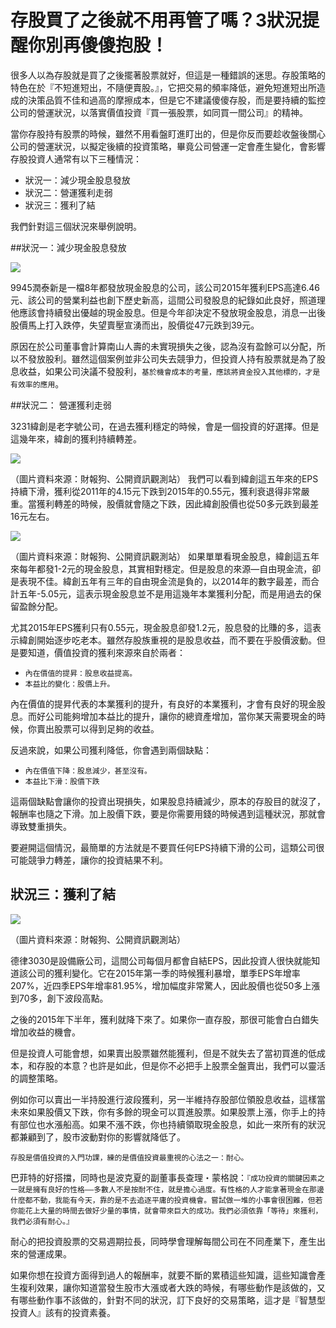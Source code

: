 # 存股買了之後就不用再管了嗎？3狀況提醒你別再傻傻抱股！


很多人以為存股就是買了之後擺著股票就好，但這是一種錯誤的迷思。存股策略的特色在於『不短進短出，不隨便賣股。』，它把交易的頻率降低，避免短進短出所造成的決策品質不佳和過高的摩擦成本，但是它不建議傻傻存股，而是要持續的監控公司的營運狀況，以落實價值投資『買一張股票，如同買一間公司』的精神。

當你存股持有股票的時候，雖然不用看盤盯進盯出的，但是你反而要趁收盤後關心公司的營運狀況，以擬定後續的投資策略，畢竟公司營運一定會產生變化，會影響存股投資人通常有以下三種情況：

- 狀況一：減少現金股息發放
- 狀況二：營運獲利走弱
- 狀況三：獲利了結

我們針對這三個狀況來舉例說明。


##狀況一：減少現金股息發放

![](images/潤泰新股價下跌.png)


9945潤泰新是一檔8年都發放現金股息的公司，該公司2015年獲利EPS高達6.46元、該公司的營業利益也創下歷史新高，這間公司發股息的紀錄如此良好，照道理他應該會持續發出優越的現金股息。但是今年卻決定不發放現金股息，消息一出後股價馬上打入跌停，失望賣壓宣湧而出，股價從47元跌到39元。

原因在於公司董事會計算南山人壽的未實現損失之後，認為沒有盈餘可以分配，所以不發放股利。雖然這個案例並非公司失去競爭力，但投資人持有股票就是為了股息收益，如果公司決議不發股利，`基於機會成本的考量，應該將資金投入其他標的，才是有效率的應用`。

##狀況二： 營運獲利走弱

3231緯創是老字號公司，在過去獲利穩定的時候，會是一個投資的好選擇。但是這幾年來，緯創的獲利持續轉差。








![](images/2016-04-06-10.50.46.png)

（圖片資料來源：財報狗、公開資訊觀測站）
我們可以看到緯創這五年來的EPS持續下滑，獲利從2011年的4.15元下跌到2015年的0.55元，獲利衰退得非常嚴重。當獲利轉差的時候，股價就會隨之下跌，因此緯創股價也從50多元跌到最差16元左右。


![](images/2016-04-06-10.53.51.png)

（圖片資料來源：財報狗、公開資訊觀測站）
如果單單看現金股息，緯創這五年來每年都發1-2元的現金股息，其實相對穩定。但是股息的來源—自由現金流，卻是表現不佳。緯創五年有三年的自由現金流是負的，以2014年的數字最差，而合計五年-5.05元，這表示現金股息並不是用這幾年本業獲利分配，而是用過去的保留盈餘分配。

尤其2015年EPS獲利只有0.55元，現金股息卻發1.2元，股息發的比賺的多，這表示緯創開始逐步吃老本。雖然存股族重視的是股息收益，而不要在乎股價波動。但是要知道，價值投資的獲利來源來自於兩者：

- `內在價值的提昇：股息收益提高。`
- `本益比的變化：股價上升。`

內在價值的提昇代表的本業獲利的提升，有良好的本業獲利，才會有良好的現金股息。而好公司能夠增加本益比的提升，讓你的總資產增加，當你某天需要現金的時候，你賣出股票可以得到足夠的收益。

反過來說，如果公司獲利降低，你會遇到兩個缺點：

- `內在價值下降：股息減少，甚至沒有。`
- `本益比下滑：股價下跌`

這兩個缺點會讓你的投資出現損失，如果股息持續減少，原本的存股目的就沒了，報酬率也隨之下滑。加上股價下跌，要是你需要用錢的時候遇到這種狀況，那就會導致雙重損失。

要避開這個情況，最簡單的方法就是不要買任何EPS持續下滑的公司，這類公司很可能競爭力轉差，讓你的投資結果不利。

## 狀況三：獲利了結

![](images/2016-04-06-2.15.35.png)


（圖片資料來源：財報狗、公開資訊觀測站）

德律3030是設備廠公司，這間公司每個月都會自結EPS，因此投資人很快就能知道該公司的獲利變化。它在2015年第一季的時候獲利暴增，單季EPS年增率207%，近四季EPS年增率81.95%，增加幅度非常驚人，因此股價也從50多上漲到70多，創下波段高點。

之後的2015年下半年，獲利就降下來了。如果你一直存股，那很可能會白白錯失增加收益的機會。

但是投資人可能會想，如果賣出股票雖然能獲利，但是不就失去了當初買進的低成本，和存股的本意？也許是如此，但是你不必把手上股票全盤賣出，我們可以靈活的調整策略。

例如你可以賣出一半持股進行波段獲利，另一半維持存股部位領股息收益，這樣當未來如果股價又下跌，你有多餘的現金可以買進股票。如果股票上漲，你手上的持有部位也水漲船高。如果不漲不跌，你也持續領取現金股息，如此一來所有的狀況都兼顧到了，股市波動對你的影響就降低了。

 

`存股是價值投資的入門功課，練的是價值投資最重視的心法之一：耐心。`

巴菲特的好搭擋，同時也是波克夏的副董事長查理・蒙格說：`『成功投資的關鍵因素之一就是擁有良好的性格——多數人不是按耐不住，就是擔心過度。有性格的人才能拿著現金在那邊什麼都不動，我能有今天，靠的是不去追逐平庸的投資機會。嘗試做一堆的小事會很困難，但若你能花上大量的時間去做好少量的事情，就會帶來巨大的成功。我們必須依靠「等待」來獲利，我們必須有耐心。』`

耐心的把投資股票的交易週期拉長，同時學會理解每間公司在不同產業下，產生出來的營運成果。

如果你想在投資方面得到過人的報酬率，就要不斷的累積這些知識，這些知識會產生複利效果，讓你知道當發生股市大漲或者大跌的時候，有哪些動作是該做的，又有哪些動作事不該做的，針對不同的狀況，訂下良好的交易策略，這才是『智慧型投資人』該有的投資素養。
